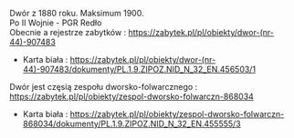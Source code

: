 Dwór z 1880 roku. Maksimum 1900.  
Po II Wojnie - PGR Redło  
Obecnie a rejestrze zabytków : <https://zabytek.pl/pl/obiekty/dwor-(nr-44)-907483>  
- Karta biała : <https://zabytek.pl/pl/obiekty/dwor-(nr-44)-907483/dokumenty/PL.1.9.ZIPOZ.NID_N_32_EN.456503/1>  

Dwór jest częsią zespołu dworsko-folwarcznego : <https://zabytek.pl/pl/obiekty/zespol-dworsko-folwarczn-868034>  
- Karta biała : <https://zabytek.pl/pl/obiekty/zespol-dworsko-folwarczn-868034/dokumenty/PL.1.9.ZIPOZ.NID_N_32_EN.455555/3>  
